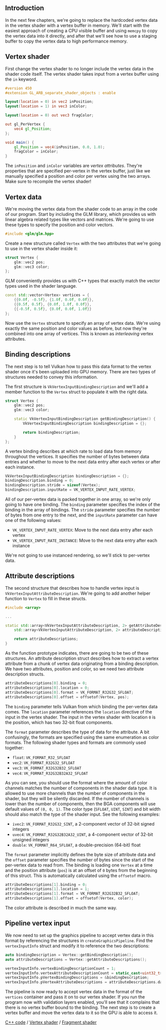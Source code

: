 ## Introduction

In the next few chapters, we're going to replace the hardcoded vertex data in
the vertex shader with a vertex buffer in memory. We'll start with the easiest
approach of creating a CPU visible buffer and using `memcpy` to copy the vertex
data into it directly, and after that we'll see how to use a staging buffer to
copy the vertex data to high performance memory.

## Vertex shader

First change the vertex shader to no longer include the vertex data in the
shader code itself. The vertex shader takes input from a vertex buffer using the
`in` keyword.

```glsl
#version 450
#extension GL_ARB_separate_shader_objects : enable

layout(location = 0) in vec2 inPosition;
layout(location = 1) in vec3 inColor;

layout(location = 0) out vec3 fragColor;

out gl_PerVertex {
    vec4 gl_Position;
};

void main() {
    gl_Position = vec4(inPosition, 0.0, 1.0);
    fragColor = inColor;
}
```

The `inPosition` and `inColor` variables are *vertex attributes*. They're
properties that are specified per-vertex in the vertex buffer, just like we
manually specified a position and color per vertex using the two arrays. Make
sure to recompile the vertex shader!

## Vertex data

We're moving the vertex data from the shader code to an array in the code of our
program. Start by including the GLM library, which provides us with linear
algebra related types like vectors and matrices. We're going to use these types
to specify the position and color vectors.

```c++
#include <glm/glm.hpp>
```

Create a new structure called `Vertex` with the two attributes that we're going
to use in the vertex shader inside it:

```c++
struct Vertex {
    glm::vec2 pos;
    glm::vec3 color;
};
```

GLM conveniently provides us with C++ types that exactly match the vector types
used in the shader language.

```c++
const std::vector<Vertex> vertices = {
    {{0.0f, -0.5f}, {1.0f, 0.0f, 0.0f}},
    {{0.5f, 0.5f}, {0.0f, 1.0f, 0.0f}},
    {{-0.5f, 0.5f}, {0.0f, 0.0f, 1.0f}}
};
```

Now use the `Vertex` structure to specify an array of vertex data. We're using
exactly the same position and color values as before, but now they're combined
into one array of vertices. This is known as *interleaving* vertex attributes.

## Binding descriptions

The next step is to tell Vulkan how to pass this data format to the vertex
shader once it's been uploaded into GPU memory. There are two types of
structures needed to convey this information.

The first structure is `VkVertexInputBindingDescription` and we'll add a member
function to the `Vertex` struct to populate it with the right data.

```c++
struct Vertex {
    glm::vec2 pos;
    glm::vec3 color;

    static VkVertexInputBindingDescription getBindingDescription() {
        VkVertexInputBindingDescription bindingDescription = {};

        return bindingDescription;
    }
};
```

A vertex binding describes at which rate to load data from memory throughout the
vertices. It specifies the number of bytes between data entries and whether to
move to the next data entry after each vertex or after each instance.

```c++
VkVertexInputBindingDescription bindingDescription = {};
bindingDescription.binding = 0;
bindingDescription.stride = sizeof(Vertex);
bindingDescription.inputRate = VK_VERTEX_INPUT_RATE_VERTEX;
```

All of our per-vertex data is packed together in one array, so we're only going
to have one binding. The `binding` parameter specifies the index of the binding
in the array of bindings. The `stride` parameter specifies the number of bytes
from one entry to the next, and the `inputRate` parameter can have one of the
following values:

* `VK_VERTEX_INPUT_RATE_VERTEX`: Move to the next data entry after each vertex
* `VK_VERTEX_INPUT_RATE_INSTANCE`: Move to the next data entry after each
instance

We're not going to use instanced rendering, so we'll stick to per-vertex data.

## Attribute descriptions

The second structure that describes how to handle vertex input is
`VkVertexInputAttributeDescription`. We're going to add another helper function
to `Vertex` to fill in these structs.

```c++
#include <array>

...

static std::array<VkVertexInputAttributeDescription, 2> getAttributeDescriptions() {
    std::array<VkVertexInputAttributeDescription, 2> attributeDescriptions = {};

    return attributeDescriptions;
}
```

As the function prototype indicates, there are going to be two of these
structures. An attribute description struct describes how to extract a vertex
attribute from a chunk of vertex data originating from a binding description. We
have two attributes, position and color, so we need two attribute description
structs.

```c++
attributeDescriptions[0].binding = 0;
attributeDescriptions[0].location = 0;
attributeDescriptions[0].format = VK_FORMAT_R32G32_SFLOAT;
attributeDescriptions[0].offset = offsetof(Vertex, pos);
```

The `binding` parameter tells Vulkan from which binding the per-vertex data
comes. The `location` parameter references the `location` directive of the
input in the vertex shader. The input in the vertex shader with location `0` is
the position, which has two 32-bit float components.

The `format` parameter describes the type of data for the attribute. A bit
confusingly, the formats are specified using the same enumeration as color
formats. The following shader types and formats are commonly used together:

* `float`: `VK_FORMAT_R32_SFLOAT`
* `vec2`: `VK_FORMAT_R32G32_SFLOAT`
* `vec3`: `VK_FORMAT_R32G32B32_SFLOAT`
* `vec4`: `VK_FORMAT_R32G32B32A32_SFLOAT`

As you can see, you should use the format where the amount of color channels
matches the number of components in the shader data type. It is allowed to use
more channels than the number of components in the shader, but they will be
silently discarded. If the number of channels is lower than the number of
components, then the BGA components will use default values of `(0, 0, 1)`. The
color type (`SFLOAT`, `UINT`, `SINT`) and bit width should also match the type
of the shader input. See the following examples:

* `ivec2`: `VK_FORMAT_R32G32_SINT`, a 2-component vector of 32-bit signed
integers
* `uvec4`: `VK_FORMAT_R32G32B32A32_UINT`, a 4-component vector of 32-bit
unsigned integers
* `double`: `VK_FORMAT_R64_SFLOAT`, a double-precision (64-bit) float

The `format` parameter implicitly defines the byte size of attribute data and
the `offset` parameter specifies the number of bytes since the start of the
per-vertex data to read from. The binding is loading one `Vertex` at a time and
the position attribute (`pos`) is at an offset of `0` bytes from the beginning
of this struct. This is automatically calculated using the `offsetof` macro.

```c++
attributeDescriptions[1].binding = 0;
attributeDescriptions[1].location = 1;
attributeDescriptions[1].format = VK_FORMAT_R32G32B32_SFLOAT;
attributeDescriptions[1].offset = offsetof(Vertex, color);
```

The color attribute is described in much the same way.

## Pipeline vertex input

We now need to set up the graphics pipeline to accept vertex data in this format
by referencing the structures in `createGraphicsPipeline`. Find the
`vertexInputInfo` struct and modify it to reference the two descriptions:

```c++
auto bindingDescription = Vertex::getBindingDescription();
auto attributeDescriptions = Vertex::getAttributeDescriptions();

vertexInputInfo.vertexBindingDescriptionCount = 1;
vertexInputInfo.vertexAttributeDescriptionCount = static_cast<uint32_t>(attributeDescriptions.size());
vertexInputInfo.pVertexBindingDescriptions = &bindingDescription;
vertexInputInfo.pVertexAttributeDescriptions = attributeDescriptions.data();
```

The pipeline is now ready to accept vertex data in the format of the `vertices`
container and pass it on to our vertex shader. If you run the program now with
validation layers enabled, you'll see that it complains that there is no vertex
buffer bound to the binding. The next step is to create a vertex buffer and move
the vertex data to it so the GPU is able to access it.

[C++ code](/code/vertex_input.cpp) /
[Vertex shader](/code/shader_vertexbuffer.vert) /
[Fragment shader](/code/shader_vertexbuffer.frag)